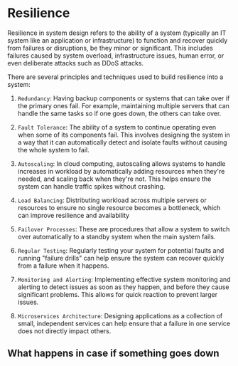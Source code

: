 # Resilience

Resilience in system design refers to the ability of a system (typically an IT system like an application or infrastructure) to function and recover quickly from failures or disruptions, be they minor or significant. This includes failures caused by system overload, infrastructure issues, human error, or even deliberate attacks such as DDoS attacks.

There are several principles and techniques used to build resilience into a system:

1. `Redundancy`: Having backup components or systems that can take over if the primary ones fail. For example, maintaining multiple servers that can handle the same tasks so if one goes down, the others can take over.

2. `Fault Tolerance`: The ability of a system to continue operating even when some of its components fail. This involves designing the system in a way that it can automatically detect and isolate faults without causing the whole system to fail.

3. `Autoscaling`: In cloud computing, autoscaling allows systems to handle increases in workload by automatically adding resources when they're needed, and scaling back when they're not. This helps ensure the system can handle traffic spikes without crashing.

4. `Load Balancing`: Distributing workload across multiple servers or resources to ensure no single resource becomes a bottleneck, which can improve resilience and availability

5. `Failover Processes`: These are procedures that allow a system to switch over automatically to a standby system when the main system fails.

6. `Regular Testing`: Regularly testing your system for potential faults and running "failure drills" can help ensure the system can recover quickly from a failure when it happens.

7. `Monitoring and Alerting`: Implementing effective system monitoring and alerting to detect issues as soon as they happen, and before they cause significant problems. This allows for quick reaction to prevent larger issues.

8. `Microservices Architecture`: Designing applications as a collection of small, independent services can help ensure that a failure in one service does not directly impact others.

## What happens in case if something goes down
